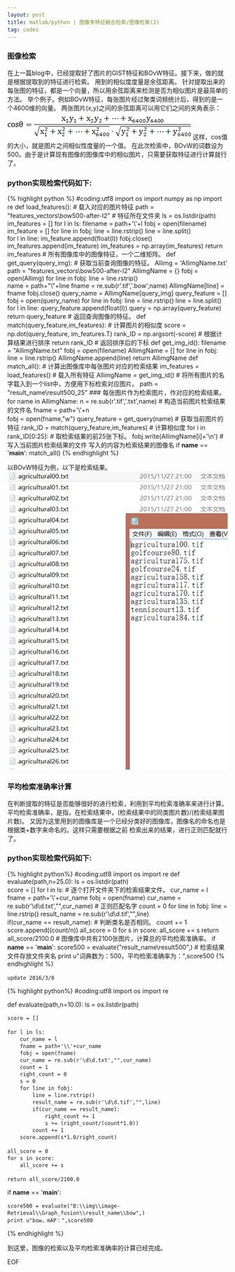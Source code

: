 ```yaml
---
layout: post
title: matlab/python | 图像多特征融合检索/图像检索(2)
tag: codes
---
```


<h3>图像检索</h3>

在上一篇blog中，已经提取好了图片的GIST特征和BOvW特征。接下来，做的就是根据提取到的特征进行检索。
用到的相似度度量是余弦距离。
针对提取出来的每张图的特征，都是一个向量，所以用余弦距离来检测是否为相似图片是最简单的方法。
举个例子。例如BOvW特征，每张图片经过聚类词频统计后，得到的是一个4600维的向量。
两张图片(x,y)之间的余弦距离可以用它们之间的夹角表示：
<img src="/images/cos.gif" >
这样，cos值的大小，就是图片之间相似性度量的一个值。
在此次检索中，BOvW的词数设为500。由于是计算现有图像的图像库中的相似图片，只需要获取特征进行计算就行了。
<h3>python实现检索代码如下:</h3>

{% highlight python %}
#coding:utf8
import os
import numpy as np
import re
def load_features():  #  载入对应的图片特征
	path = "features_vectors\\bow500-after-l2"  #  特征所在文件夹
	ls = os.listdir(path)
	im_features = []
	for l in ls:
		filename = path+'\\'+l
		fobj = open(filename)
		im_feature = []
		for line in fobj:
			line = line.rstrip()
			line = line.split()		
			for l in line:
				im_feature.append(float(l))
		fobj.close()
		im_features.append(im_feature)
	im_features = np.array(im_features)
	return im_features  #  所有图像库中的图像特征，一个二维矩阵。
def get_query(query_img): #  获取当前查询图像的特征。
	Allimg = 'AllimgName.txt'
	path = "features_vectors\\bow500-after-l2"
	AllimgName = {}
	fobj = open(Allimg)
	for line in fobj:
		line = line.rstrip()		
		name = path+"\\"+line
		fname = re.sub(r'.tif','.bow',name)
		AllimgName[line] = fname
	fobj.close()
	query_name = AllimgName[query_img]
	query_feature  = []
	fobj = open(query_name)
	for line in fobj:
		line = line.rstrip()
		line = line.split()	
		for l in line:
			query_feature.append(float(l))
	query = np.array(query_feature)
	return query_feature #  返回查询图像的特征。
def match(query_feature,im_features): #  计算图片的相似度
	score = np.dot(query_feature, im_features.T)
	rank_ID = np.argsort(-score)  #  根据计算结果进行排序
	return rank_ID #  返回排序后的下标
def get_img_id():
	filename = "AllimgName.txt"
	fobj = open(filename)
	AllimgName = []
	for line in fobj:
		line = line.rstrip()
		AllimgName.append(line)
	return AllimgName
def match_all(): #  计算出图像库中每张图片对应的检索结果
	im_features = load_features()  #  载入所有特征
	AllimgName = get_img_id()  #  将所有图片的名字载入到一个list中，方便用下标检索对应图片。
	path = "result_name\\result500_25"
	###  每张图片作为检索图片，作对应的检索结果。
	for name in AllimgName:
		n = re.sub(r'.tif','.txt',name)  #  构造当前图片检索结果的文件名
		fname = path+'\\'+n		
		fobj = open(fname,"w")
		query_feature = get_query(name)  #  获取当前图片的特征
		rank_ID = match(query_feature,im_features) #  计算相似度
		for i in rank_ID[0:25]:  # 取检索结果的前25张下标。
			fobj.write(AllimgName[i]+'\n') #  写入当前图片检索结果的文件  写入的内容为检索结果的图像名
if __name__ == '__main__':
	match_all()
{% endhighlight %}

以BOvW特征为例，以下是检索结果。
<img src="/images/bow_result.png">

<h3>平均检索准确率计算</h3>

在判断提取的特征是否能够很好的进行检索，利用到平均检索准确率来进行计算。
平均检索准确率，是指，在检索结果中，(检索结果中的同类图片数)/(检索结果图片数)。
又因为这里用到的图像库是一个已经分类好的图像库，图像名的命名也是根据类+数字来命名的。这样只需要根据之前
检索出来的结果，进行正则匹配就行了。
<h3>python实现检索代码如下:</h3>

{% highlight python%}
#coding:utf8
import os
import re
def evaluate(path,n=25.0):
	ls = os.listdir(path)  
	score = [] 
	for l in ls:   #  逐个打开文件夹下的检索结果文件。
		cur_name = l
		fname = path+'\\'+cur_name 
		fobj = open(fname)
		cur_name = re.sub(r'\d\d.txt',"",cur_name)     #  正则匹配名字
		count = 0
		for line in fobj:
			line = line.rstrip()
			result_name = re.sub(r'\d\d.tif',"",line)	
			if(cur_name == result_name):  #  判断类名是否相同。
				count += 1
		score.append((count/n))
	all_score = 0
	for s in score:
		all_score += s
	return all_score/2100.0   #  图像库中共有2100张图片，计算总的平均检索准确率。
if __name__ == '__main__':
	score500 = evaluate("result_name\\result500",)  #  检索结果文件存放文件夹名
	print u"词典数为：500，平均检索准确率为：",score500
{% endhighlight %}

<code>update 2016/3/8</code>

{% highlight python%}
#coding:utf8
import os
import re

def evaluate(path,n=10.0):
	ls = os.listdir(path)

	score = []

	for l in ls:
		cur_name = l
		fname = path+'\\'+cur_name
		fobj = open(fname)
		cur_name = re.sub(r'\d\d.txt',"",cur_name)
		count = 1
		right_count = 0
		s = 0
		for line in fobj:
			line = line.rstrip()
			result_name = re.sub(r'\d\d.tif',"",line)
			if(cur_name == result_name):
				right_count += 1
				s += (right_count/(count*1.0))
			count += 1
		score.append(s*1.0/right_count)
	
	all_score = 0
	for s in score:
		all_score += s

	return all_score/2100.0
if __name__ == '__main__':

	score500 = evaluate("D:\\img\\image-Retrieval\\Graph_fusion\\result_name\\bow",)
	print u"bow，mAP：",score500
{% endhighlight %}

到这里，图像的检索以及平均检索准确率的计算已经完成。

EOF
